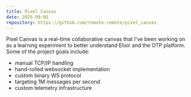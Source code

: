 ```yaml
---
title: Pixel Canvas
date: 2025-09-05
repository: https://github.com/remote-remote/pixel_canvas
---
```


Pixel Canvas is a real-time collaborative canvas that I've been working on as a learning experiment to better understand Elixir and the OTP platform.
Some of the project goals include:
- manual TCP/IP handling
- hand-rolled websocket implementation
- custom binary WS protocol
- targeting 1M messages per second
- custom telemetry infrastructure
